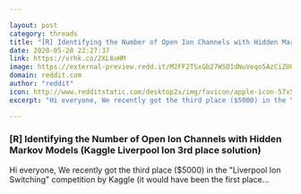 ```yaml
---

layout: post
category: threads
title: "[R] Identifying the Number of Open Ion Channels with Hidden Markov Models (Kaggle Liverpool Ion 3rd place solution)"
date: 2020-05-28 22:27:37
link: https://vrhk.co/2XL8oHM
image: https://external-preview.redd.it/M2FF2TSxGb27WSO1dNuVeqo5AzCiZU0CGk2No7Dan48.jpg?width=1200&height=329&auto=webp&crop=1200:329,smart&s=ef4e5fef4c85c3118da5c78fee0332e84c06fa31
domain: reddit.com
author: "reddit"
icon: http://www.redditstatic.com/desktop2x/img/favicon/apple-icon-57x57.png
excerpt: "Hi everyone, We recently got the third place ($5000) in the \"Liverpool Ion Switching\" competition by Kaggle (it would have been the first place..."

---
```


### [R] Identifying the Number of Open Ion Channels with Hidden Markov Models (Kaggle Liverpool Ion 3rd place solution)

Hi everyone, We recently got the third place ($5000) in the "Liverpool Ion Switching" competition by Kaggle (it would have been the first place...